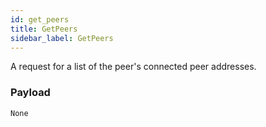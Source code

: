 ```yaml
---
id: get_peers
title: GetPeers
sidebar_label: GetPeers
---
```


<!----------------------------------------------------------------------------->
<!-------------------- THIS MARKDOWN FILE IS AUTOGENERATED -------------------->
<!----------------------------------------------------------------------------->

A request for a list of the peer's connected peer addresses.

### Payload

`None`
